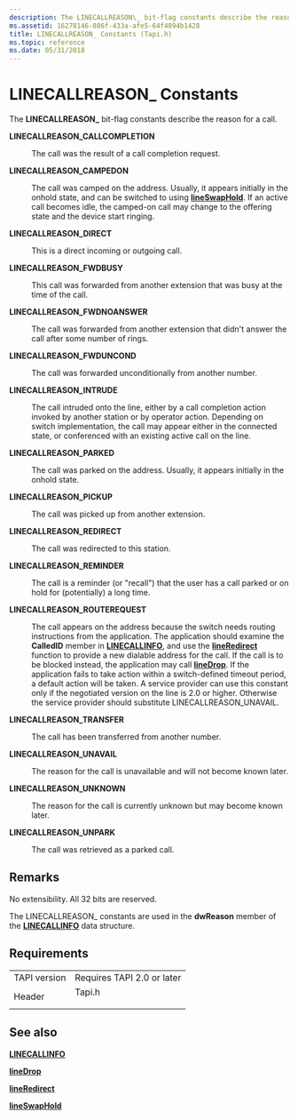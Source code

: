 ```yaml
---
description: The LINECALLREASON\_ bit-flag constants describe the reason for a call.
ms.assetid: 16278146-886f-433a-afe5-64f4894b1428
title: LINECALLREASON_ Constants (Tapi.h)
ms.topic: reference
ms.date: 05/31/2018
---
```


# LINECALLREASON\_ Constants

The **LINECALLREASON\_** bit-flag constants describe the reason for a call.

<dl> <dt>

<span id="LINECALLREASON_CALLCOMPLETION"></span><span id="linecallreason_callcompletion"></span>**LINECALLREASON\_CALLCOMPLETION**
</dt> <dd> <dl> <dt>



The call was the result of a call completion request.


</dt> </dl> </dd> <dt>

<span id="LINECALLREASON_CAMPEDON"></span><span id="linecallreason_campedon"></span>**LINECALLREASON\_CAMPEDON**
</dt> <dd> <dl> <dt>



The call was camped on the address. Usually, it appears initially in the onhold state, and can be switched to using [**lineSwapHold**](/windows/desktop/api/Tapi/nf-tapi-lineswaphold). If an active call becomes idle, the camped-on call may change to the offering state and the device start ringing.


</dt> </dl> </dd> <dt>

<span id="LINECALLREASON_DIRECT"></span><span id="linecallreason_direct"></span>**LINECALLREASON\_DIRECT**
</dt> <dd> <dl> <dt>



This is a direct incoming or outgoing call.


</dt> </dl> </dd> <dt>

<span id="LINECALLREASON_FWDBUSY"></span><span id="linecallreason_fwdbusy"></span>**LINECALLREASON\_FWDBUSY**
</dt> <dd> <dl> <dt>



This call was forwarded from another extension that was busy at the time of the call.


</dt> </dl> </dd> <dt>

<span id="LINECALLREASON_FWDNOANSWER"></span><span id="linecallreason_fwdnoanswer"></span>**LINECALLREASON\_FWDNOANSWER**
</dt> <dd> <dl> <dt>



The call was forwarded from another extension that didn't answer the call after some number of rings.


</dt> </dl> </dd> <dt>

<span id="LINECALLREASON_FWDUNCOND"></span><span id="linecallreason_fwduncond"></span>**LINECALLREASON\_FWDUNCOND**
</dt> <dd> <dl> <dt>



The call was forwarded unconditionally from another number.


</dt> </dl> </dd> <dt>

<span id="LINECALLREASON_INTRUDE"></span><span id="linecallreason_intrude"></span>**LINECALLREASON\_INTRUDE**
</dt> <dd> <dl> <dt>



The call intruded onto the line, either by a call completion action invoked by another station or by operator action. Depending on switch implementation, the call may appear either in the connected state, or conferenced with an existing active call on the line.


</dt> </dl> </dd> <dt>

<span id="LINECALLREASON_PARKED"></span><span id="linecallreason_parked"></span>**LINECALLREASON\_PARKED**
</dt> <dd> <dl> <dt>



The call was parked on the address. Usually, it appears initially in the onhold state.


</dt> </dl> </dd> <dt>

<span id="LINECALLREASON_PICKUP"></span><span id="linecallreason_pickup"></span>**LINECALLREASON\_PICKUP**
</dt> <dd> <dl> <dt>



The call was picked up from another extension.


</dt> </dl> </dd> <dt>

<span id="LINECALLREASON_REDIRECT"></span><span id="linecallreason_redirect"></span>**LINECALLREASON\_REDIRECT**
</dt> <dd> <dl> <dt>



The call was redirected to this station.


</dt> </dl> </dd> <dt>

<span id="LINECALLREASON_REMINDER"></span><span id="linecallreason_reminder"></span>**LINECALLREASON\_REMINDER**
</dt> <dd> <dl> <dt>



The call is a reminder (or "recall") that the user has a call parked or on hold for (potentially) a long time.


</dt> </dl> </dd> <dt>

<span id="LINECALLREASON_ROUTEREQUEST"></span><span id="linecallreason_routerequest"></span>**LINECALLREASON\_ROUTEREQUEST**
</dt> <dd> <dl> <dt>



The call appears on the address because the switch needs routing instructions from the application. The application should examine the **CalledID** member in [**LINECALLINFO**](/windows/desktop/api/Tapi/ns-tapi-linecallinfo), and use the [**lineRedirect**](/windows/desktop/api/Tapi/nf-tapi-lineredirect) function to provide a new dialable address for the call. If the call is to be blocked instead, the application may call [**lineDrop**](/windows/desktop/api/Tapi/nf-tapi-linedrop). If the application fails to take action within a switch-defined timeout period, a default action will be taken. A service provider can use this constant only if the negotiated version on the line is 2.0 or higher. Otherwise the service provider should substitute LINECALLREASON\_UNAVAIL.


</dt> </dl> </dd> <dt>

<span id="LINECALLREASON_TRANSFER"></span><span id="linecallreason_transfer"></span>**LINECALLREASON\_TRANSFER**
</dt> <dd> <dl> <dt>



The call has been transferred from another number.


</dt> </dl> </dd> <dt>

<span id="LINECALLREASON_UNAVAIL"></span><span id="linecallreason_unavail"></span>**LINECALLREASON\_UNAVAIL**
</dt> <dd> <dl> <dt>



The reason for the call is unavailable and will not become known later.


</dt> </dl> </dd> <dt>

<span id="LINECALLREASON_UNKNOWN"></span><span id="linecallreason_unknown"></span>**LINECALLREASON\_UNKNOWN**
</dt> <dd> <dl> <dt>



The reason for the call is currently unknown but may become known later.


</dt> </dl> </dd> <dt>

<span id="LINECALLREASON_UNPARK"></span><span id="linecallreason_unpark"></span>**LINECALLREASON\_UNPARK**
</dt> <dd> <dl> <dt>



The call was retrieved as a parked call.


</dt> </dl> </dd> </dl>

## Remarks

No extensibility. All 32 bits are reserved.

The LINECALLREASON\_ constants are used in the **dwReason** member of the [**LINECALLINFO**](/windows/desktop/api/Tapi/ns-tapi-linecallinfo) data structure.

## Requirements



|                         |                                                                                   |
|-------------------------|-----------------------------------------------------------------------------------|
| TAPI version<br/> | Requires TAPI 2.0 or later<br/>                                             |
| Header<br/>       | <dl> <dt>Tapi.h</dt> </dl> |



## See also

<dl> <dt>

[**LINECALLINFO**](/windows/desktop/api/Tapi/ns-tapi-linecallinfo)
</dt> <dt>

[**lineDrop**](/windows/desktop/api/Tapi/nf-tapi-linedrop)
</dt> <dt>

[**lineRedirect**](/windows/desktop/api/Tapi/nf-tapi-lineredirect)
</dt> <dt>

[**lineSwapHold**](/windows/desktop/api/Tapi/nf-tapi-lineswaphold)
</dt> </dl>

 

 




